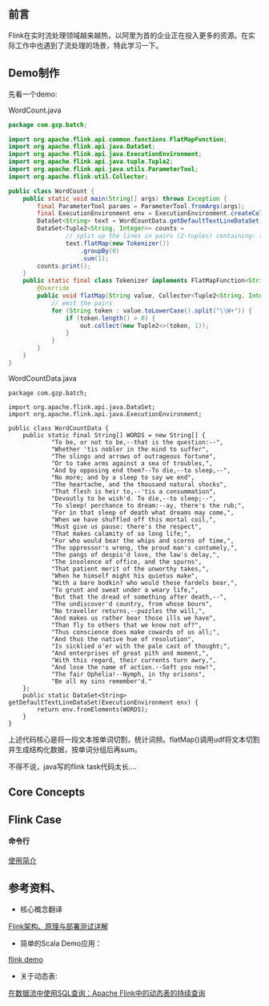 
## 前言
Flink在实时流处理领域越来越热，以阿里为首的企业正在投入更多的资源。在实际工作中也遇到了流处理的场景，特此学习一下。

## Demo制作
先看一个demo:

WordCount.java

```java
package com.gzp.batch;

import org.apache.flink.api.common.functions.FlatMapFunction;
import org.apache.flink.api.java.DataSet;
import org.apache.flink.api.java.ExecutionEnvironment;
import org.apache.flink.api.java.tuple.Tuple2;
import org.apache.flink.api.java.utils.ParameterTool;
import org.apache.flink.util.Collector;

public class WordCount {
    public static void main(String[] args) throws Exception {
        final ParameterTool params = ParameterTool.fromArgs(args);
        final ExecutionEnvironment env = ExecutionEnvironment.createCollectionsEnvironment();
        DataSet<String> text = WordCountData.getDefaultTextLineDataSet(env);
        DataSet<Tuple2<String, Integer>> counts =
                // split up the lines in pairs (2-tuples) containing: (word,1)
                text.flatMap(new Tokenizer())
                    .groupBy(0)
                    .sum(1);
        counts.print();
    }
    public static final class Tokenizer implements FlatMapFunction<String, Tuple2<String, Integer>> {
        @Override
        public void flatMap(String value, Collector<Tuple2<String, Integer>> out) {
            // emit the pairs
            for (String token : value.toLowerCase().split("\\W+")) {
                if (token.length() > 0) {
                    out.collect(new Tuple2<>(token, 1));
                }
            }
        }
    }
}
```

WordCountData.java

```
package com.gzp.batch;

import org.apache.flink.api.java.DataSet;
import org.apache.flink.api.java.ExecutionEnvironment;

public class WordCountData {
    public static final String[] WORDS = new String[] {
            "To be, or not to be,--that is the question:--",
            "Whether 'tis nobler in the mind to suffer",
            "The slings and arrows of outrageous fortune",
            "Or to take arms against a sea of troubles,",
            "And by opposing end them?--To die,--to sleep,--",
            "No more; and by a sleep to say we end",
            "The heartache, and the thousand natural shocks",
            "That flesh is heir to,--'tis a consummation",
            "Devoutly to be wish'd. To die,--to sleep;--",
            "To sleep! perchance to dream:--ay, there's the rub;",
            "For in that sleep of death what dreams may come,",
            "When we have shuffled off this mortal coil,",
            "Must give us pause: there's the respect",
            "That makes calamity of so long life;",
            "For who would bear the whips and scorns of time,",
            "The oppressor's wrong, the proud man's contumely,",
            "The pangs of despis'd love, the law's delay,",
            "The insolence of office, and the spurns",
            "That patient merit of the unworthy takes,",
            "When he himself might his quietus make",
            "With a bare bodkin? who would these fardels bear,",
            "To grunt and sweat under a weary life,",
            "But that the dread of something after death,--",
            "The undiscover'd country, from whose bourn",
            "No traveller returns,--puzzles the will,",
            "And makes us rather bear those ills we have",
            "Than fly to others that we know not of?",
            "Thus conscience does make cowards of us all;",
            "And thus the native hue of resolution",
            "Is sicklied o'er with the pale cast of thought;",
            "And enterprises of great pith and moment,",
            "With this regard, their currents turn awry,",
            "And lose the name of action.--Soft you now!",
            "The fair Ophelia!--Nymph, in thy orisons",
            "Be all my sins remember'd."
    };
    public static DataSet<String> getDefaultTextLineDataSet(ExecutionEnvironment env) {
        return env.fromElements(WORDS);
    }
}
```

上述代码核心是将一段文本按单词切割，统计词频。flatMap()调用udf将文本切割并生成结构化数据，按单词分组后再sum。

不得不说，java写的flink task代码太长....

## Core Concepts

####

## Flink Case

#### 命令行

[使用简介](https://ci.apache.org/projects/flink/flink-docs-release-1.6/ops/cli.html)

## 参考资料、

- 核心概念翻译

[Flink架构、原理与部署测试详解](https://blog.csdn.net/xiaoping2017/article/details/79846158)

- 简单的Scala Demo应用： 

[flink demo](https://github.com/liguohua-bigdata/simple-flink/blob/master/book/stream/customSource/customSourceScala.md)

- 关于动态表: 

[在数据流中使用SQL查询：Apache Flink中的动态表的持续查询](http://www.10tiao.com/html/157/201707/2653162664/1.html)
